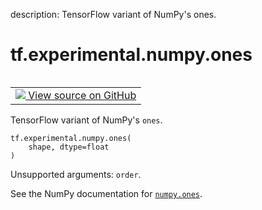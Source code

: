 description: TensorFlow variant of NumPy's ones.

<div itemscope itemtype="http://developers.google.com/ReferenceObject">
<meta itemprop="name" content="tf.experimental.numpy.ones" />
<meta itemprop="path" content="Stable" />
</div>

# tf.experimental.numpy.ones

<!-- Insert buttons and diff -->

<table class="tfo-notebook-buttons tfo-api nocontent" align="left">
<td>
  <a target="_blank" href="https://github.com/tensorflow/tensorflow/blob/r2.4/tensorflow/python/ops/numpy_ops/np_array_ops.py#L84-L90">
    <img src="https://www.tensorflow.org/images/GitHub-Mark-32px.png" />
    View source on GitHub
  </a>
</td>
</table>



TensorFlow variant of NumPy's `ones`.

<pre class="devsite-click-to-copy prettyprint lang-py tfo-signature-link">
<code>tf.experimental.numpy.ones(
    shape, dtype=float
)
</code></pre>



<!-- Placeholder for "Used in" -->

Unsupported arguments: `order`.

See the NumPy documentation for [`numpy.ones`](https://numpy.org/doc/1.16/reference/generated/numpy.ones.html).